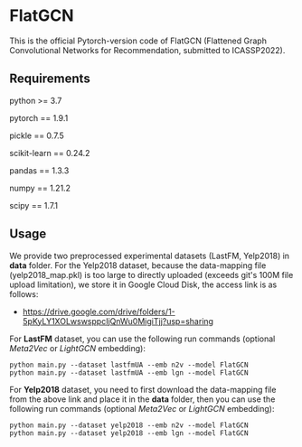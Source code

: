 # FlatGCN
This is the official Pytorch-version code of FlatGCN (Flattened Graph Convolutional Networks for Recommendation, submitted to ICASSP2022).

## Requirements
python >= 3.7

pytorch == 1.9.1

pickle == 0.7.5

scikit-learn == 0.24.2

pandas == 1.3.3

numpy == 1.21.2

scipy == 1.7.1

## Usage
We provide two preprocessed experimental datasets (LastFM, Yelp2018) in **data** folder. 
For the Yelp2018 dataset, because the data-mapping file (yelp2018_map.pkl) is too large to directly uploaded (exceeds git's 100M file upload limitation), we store it in Google Cloud Disk, the access link is as follows:
  - <https://drive.google.com/drive/folders/1-5pKyLY1XOLwswsppcIjQnWu0MigiTjj?usp=sharing>

For **LastFM** dataset, you can use the following run commands (optional *Meta2Vec* or *LightGCN* embedding):
```
python main.py --dataset lastfmUA --emb n2v --model FlatGCN
python main.py --dataset lastfmUA --emb lgn --model FlatGCN
```

For **Yelp2018** dataset, you need to first download the data-mapping file from the above link and place it in the **data** folder, then you can use the following run commands (optional *Meta2Vec* or *LightGCN* embedding):
```
python main.py --dataset yelp2018 --emb n2v --model FlatGCN
python main.py --dataset yelp2018 --emb lgn --model FlatGCN
```
